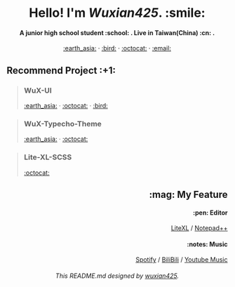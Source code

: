 <h1 align="center">
  Hello! I'm <b><i>Wuxian425</i></b>. :smile:
</h1>

<h4 align="center">
  A junior high school student :school: . Live in Taiwan(China) :cn: .
</h4>

<div align="center">
  <a href="https://moeblog.gq">:earth_asia:</a> · 
  <a href="https://twitter.com/Bob0800">:bird:</a> · 
  <a href="https://github.com/wuxian425">:octocat:</a> · 
  <a href="mailto://yangbob123456@gmail.com">:email:</a>
</div>

<h2 align="left">
  Recommend Project :+1:
</h2>
<div align="left">
  <blockquote>
    <h3>
      WuX-UI
    </h3> 
    <div>
      <a href="https://wux-ui.tk/">:earth_asia:</a> · 
      <a href="https://github.com/wux-ui">:octocat:</a> · 
      <a href="https://twitter.com/WuX_UI">:bird:</a>
    </div>
  </blockquote>
  <blockquote>
    <h3>
      WuX-Typecho-Theme
    </h3> 
    <div>
      <a href="https://moeblog.gq/">:earth_asia:</a> · 
      <a href="https://github.com/wux-ui/wux-typecho-theme">:octocat:</a>
    </div>
  </blockquote>
  <blockquote>
    <h3>
      Lite-XL-SCSS
    </h3> 
    <div>
      <a href="https://github.com/wuxian425/lite-xl-scss">:octocat:</a>
    </div>
  </blockquote>
</div>

<h2 align="right">
  :mag: My Feature
</h2>
<div align="right">
  <div>
    <h4>:pen: Editor</h4>
    <p><a href="https://github.com/lite-xl/lite-xl">LiteXL</a> /  
    <a href="https://github.com/notepad-plus-plus/notepad-plus-plus">Notepad++</a></p>
  </div>
  <div>
    <h4>:notes: Music</h4>
    <p>
      <a href="https://spotify.com/">Spotify</a> / 
      <a href="https://bilibili.com/">BiliBili</a> / 
      <a href="https://music.youtube.com/">Youtube Music</a>
    </p>
  </div>
</div>

<h6 align="center">
  This README.md designed by <a href="https://github.com/wuxian425"><i>wuxian425</i></a>.
</h6>
